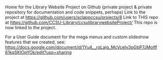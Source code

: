 Home for the Library Website Project on Github (private project & private repository for documentation and code snippets, perhaps)
Link to the project at https://github.com/users/sclappccsu/projects/8
Link to THIS repo at https://github.com/CCSU-Library/ccsulibrarywebsiteProject/
This repo is now linked to the project.

For a User Guide document for the mega menus and custom slideshow features that we created, see: https://docs.google.com/document/d/1Yu4__rqLaig_McVceIv3pGbP7JMolff61kqSKlOpYOk/edit?usp=sharing
